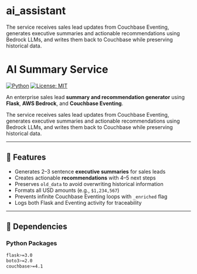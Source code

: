 # ai_assistant
The service receives sales lead updates from Couchbase Eventing, generates executive summaries and actionable recommendations using Bedrock LLMs, and writes them back to Couchbase while preserving historical data.

# AI Summary Service

[![Python](https://img.shields.io/badge/python-3.13+-blue.svg)](https://www.python.org/)
[![License: MIT](https://img.shields.io/badge/License-MIT-yellow.svg)](LICENSE)

An enterprise sales lead **summary and recommendation generator** using **Flask**, **AWS Bedrock**, and **Couchbase Eventing**.  

The service receives sales lead updates from Couchbase Eventing, generates executive summaries and actionable recommendations using Bedrock LLMs, and writes them back to Couchbase while preserving historical data.

---

## 🌟 Features

- Generates 2–3 sentence **executive summaries** for sales leads
- Creates actionable **recommendations** with 4–5 next steps
- Preserves `old_data` to avoid overwriting historical information
- Formats all USD amounts (e.g., `$1,234,567`)
- Prevents infinite Couchbase Eventing loops with `_enriched` flag
- Logs both Flask and Eventing activity for traceability

---

## 🧰 Dependencies

### Python Packages

```bash
flask>=3.0
boto3>=2.0
couchbase>=4.1

